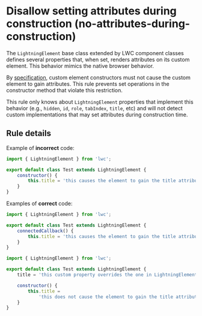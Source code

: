 # Disallow setting attributes during construction (no-attributes-during-construction)

The `LightningElement` base class extended by LWC component classes defines several properties that, when set,
renders attributes on its custom element. This behavior mimics the native browser behavior.

By [specification](https://html.spec.whatwg.org/multipage/custom-elements.html#custom-element-conformance), custom
element constructors must not cause the custom element to gain attributes. This rule prevents set operations in the
constructor method that violate this restriction.

This rule only knows about `LightningElement` properties that implement this behavior (e.g., `hidden`, `id`, `role`,
`tabIndex`, `title`, etc) and will not detect custom implementations that may set attributes during construction time.

## Rule details

Example of **incorrect** code:

```js
import { LightningElement } from 'lwc';

export default class Test extends LightningElement {
    constructor() {
        this.title = 'this causes the element to gain the title attribute during construction';
    }
}
```

Examples of **correct** code:

```js
import { LightningElement } from 'lwc';

export default class Test extends LightningElement {
    connectedCallback() {
        this.title = 'this causes the element to gain the title attribute upon connection';
    }
}
```

```js
import { LightningElement } from 'lwc';

export default class Test extends LightningElement {
    title = 'this custom property overrides the one in LightningElement';

    constructor() {
        this.title =
            'this does not cause the element to gain the title attribute during construction';
    }
}
```
